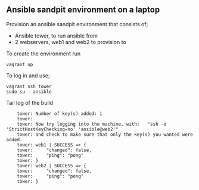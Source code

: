 ## Ansible sandpit environment on a laptop

Provision an ansible sandpit environment that consists of; 

 - Ansible tower, to run ansible from
 - 2 webservers, web1 and web2 to provision to

To create the environment run

```
vagrant up
```

To log in and use;

```
vagrant ssh tower
sudo su - ansible
```

Tail log of the build

```
    tower: Number of key(s) added: 1
    tower:
    tower: Now try logging into the machine, with:   "ssh -o 'StrictHostKeyChecking=no' 'ansible@web2'"
    tower: and check to make sure that only the key(s) you wanted were added.
    tower: web1 | SUCCESS => {
    tower:     "changed": false,
    tower:     "ping": "pong"
    tower: }
    tower: web2 | SUCCESS => {
    tower:     "changed": false,
    tower:     "ping": "pong"
    tower: }

```
